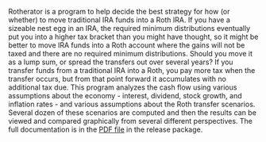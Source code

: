 Rotherator is a program to help decide the best strategy for how (or whether)
to move traditional IRA funds into a Roth IRA. If you have a sizeable nest
egg in an IRA, the required minimum distributions eventually put you into a
higher tax bracket than you might have thought, so it might be better to move
IRA funds into a Roth account where the gains will not be taxed and there are
no required minimum distributions. Should you move it as a lump sum, or
spread the transfers out over several years? If you transfer funds from a
traditional IRA into a Roth, you pay more tax when the transfer occurs, but
from that point forward it accumulates with no additional tax due. 
This program analyzes the cash flow using various
assumptions about the economy - interest, dividend, stock growth, and 
inflation rates - and various assumptions about the Roth transfer scenarios. 
Several dozen of these scenarios are computed and then
the results can be viewed and compared graphically from several different
perspectives. The full documentation is in the [PDF file](Rotherator.pdf)
in the release package.